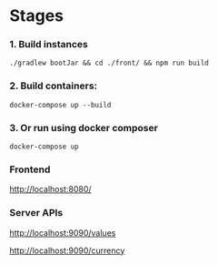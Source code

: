# Stages

### 1. Build instances
`./gradlew bootJar && cd ./front/ && npm run build`

### 2. Build containers:
`docker-compose up --build`

### 3. Or run using docker composer
`docker-compose up`

### Frontend
[http://localhost:8080/](http://localhost:8080/)

### Server APIs
[http://localhost:9090/values](http://localhost:9090/values)

[http://localhost:9090/currency](http://localhost:9090/currency)
